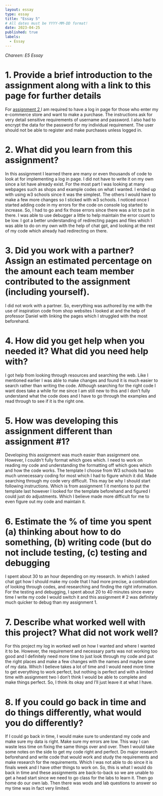 ```yaml
---
layout: essay
type: essay
title: "Essay 5"
# All dates must be YYYY-MM-DD format!
date: 2023-04-25
published: true
labels:
  - Essay
---
```




*Chareen: E5 Essay*

<h1> 
1.	Provide a brief introduction to the assignment along with a link to this page for further details
</h1> 
<p> For <a href="https://dport96.github.io/ITM352/morea/150.Assignment2/experience-Assignment2.html"> assignment 2 </a> I am required to have a log in page for those who enter my e-commerce store and want to make a purchase. The instructions ask for very detail sensitive requirements of username and password. I also had to encrypt the data for the password for my individual requirement. The user should not be able to register and make purchases unless logged in. 
 </p>
<h1> 
2.	What did you learn from this assignment?
</h1> 
<p>
In this assignment I learned there are many or even thousands of code to look at for implementing a log in page. I did not have to write it on my own since a lot have already exist. For the most part I was looking at many webpages such as shops and example codes on what I wanted. I ended up with using w3 schools since it was the simplest. The others I would have to make a few more changes so I sticked with w3 schools. I noticed once I started adding code in my errors for the code on console log started to increase. So, I had to go and fix those errors since there was a lot to put in there. I was able to use debugger a little to help maintain the error count to be low. I got a better understanding of redirecting pages and files which I was able to do on my own with the help of chat gpt, and looking at the rest of my code which already had redirecting on there. 
 </p>

<h1> 
3.	Did you work with a partner? Assign an estimated percentage on the amount each team member contributed to the assignment (including yourself).
</h1> 
<p> I did not work with a partner. So, everything was authored by me with the use of inspiration code from shop websites I looked at and the help of professor Daniel with linking the pages which I struggled with the most beforehand.
 </p>

<h1> 
4.	How did you get help when you needed it? What did you need help with?
</h1> 
<p> 
I got help from looking through resources and searching the web. Like I mentioned earlier I was able to make changes and found it is much easier to search rather than writing the code. Although searching for the right code I want does take a while for me since I am still new to this and I don’t fully understand what the code does and I have to go through the examples and read through to see if it is the right one.
</p>

<h1> 
5.	How was developing this assignment different than assignment #1?
</h1> 
<p> Developing this assignment was much easier than assignment one. However, I couldn’t fully format which goes which. I need to work on reading my code and understanding the formatting off which goes which and how the code works. The template I choose from W3 schools had too much unnecessary coding for most which I had to figure which it did. Made searching through my code very difficult. This may be why I should start following instructions. Which is from assignment 1 it mentions to put the template last however I looked for the template beforehand and figured I could just do adjustments. Which I believe made more difficult for me to even figure out my code and maintain it. 
</p>

<h1> 
6.	Estimate the % of time you spent (a) thinking about how to do something, (b) writing code (but do not include testing, (c) testing and debugging
</h1> 
<p> 

I spent about 30 to an hour depending on my research. In which I asked chat gpt how I should make my code that I had more precise, a combination of looking through codes, and researching and finding the right information. For the testing and debugging, I spent about 20 to 40 minutes since every time I write my code I would switch it and this assignment # 2 was definitely much quicker to debug than my assignment 1.
 </p>

<h1> 
7.	Describe what worked well with this project? What did not work well?
</h1> 
<p> For this project my log in worked well on how I wanted and where I wanted it to be. However, the requirement and necessary parts was not working too good and I definitely need more time to just look through my code and put the right places and make a few changes with the names and maybe some of my data. Which I believe takes a lot of time and I would need more time to get everything to work perfect, but nothing is perfect and with a limited time with assignment two I don’t think I would be able to complete and make things perfect. So, I think its okay and I’ll just leave it at what I have. 
 </p>


<h1> 
8.	If you could go back in time and do things differently, what would you do differently?
</h1> 
<p>
If I could go back in time, I would make sure to understand my code and make sure my data is right. Make sure my errors are low. This way I can waste less time on fixing the same things over and over. Then I would take some notes on the side to get my code right and perfect. Do major research beforehand and write code that would work and study the requirements and make research for the requirements. Which I was not able to do since it is finals week and I have other things to work on. So, this is what I would do back in time and these assignments are back-to-back so we are unable to get a head start since we need to go class for the labs to learn it. Then go home do our own lab. Then there was wods and lab questions to answer so my time was in fact very limited. 
 </p>
